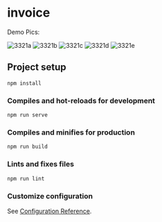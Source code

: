 # invoice


Demo Pics:

![3321a](https://user-images.githubusercontent.com/124744604/217433382-40d09bea-bd67-4ea9-93b7-c25c47071bb7.png)
![3321b](https://user-images.githubusercontent.com/124744604/217433384-7321dcbb-03e5-4e95-9eb3-b67baf5f85f6.png)
![3321c](https://user-images.githubusercontent.com/124744604/217433386-855eae67-6e4b-4557-bf01-27e2ad053126.png)
![3321d](https://user-images.githubusercontent.com/124744604/217433387-c423c185-261f-4f91-80a5-de32f1316c3e.png)
![3321e](https://user-images.githubusercontent.com/124744604/217433388-5117117a-e9a9-48b7-89fd-aa2c5fec81b2.png)

## Project setup
```
npm install
```

### Compiles and hot-reloads for development
```
npm run serve
```

### Compiles and minifies for production
```
npm run build
```


### Lints and fixes files
```
npm run lint
```

### Customize configuration
See [Configuration Reference](https://cli.vuejs.org/config/).
